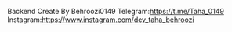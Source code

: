 Backend
Create By Behroozi0149
Telegram:https://t.me/Taha_0149
Instagram:https://www.instagram.com/dev_taha_behroozi